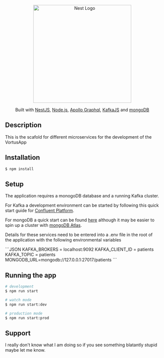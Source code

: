 <p align="center">
  <a href="http://vortus.co.nz/" target="blank"><img src="https://cdn.shopify.com/s/files/1/0146/2314/6070/files/Vortus_Logo_Transparent_360x.png?" width="320" alt="Nest Logo" /></a>
</p>

[circleci-image]: https://img.shields.io/circleci/build/github/nestjs/nest/master?token=abc123def456
[circleci-url]: https://circleci.com/gh/nestjs/nest

  <p align="center">Built with <a href="https://docs.nestjs.com/" target="_blank">NestJS</a>, <a href="http://nodejs.org" target="_blank">Node.js</a>, <a href="https://www.apollographql.com/docs/apollo-server/" target="_blank">Apollo Graphql</a>, <a href="https://kafka.js.org/" target="_blank">KafkaJS</a> and <a href="https://docs.mongodb.com/" target="_blank">mongoDB</a></p>


## Description

This is the scafold for different microservices for the development of the VortusApp

## Installation

```bash
$ npm install
```

## Setup

<p>The application requires a monogoDB database and a running Kafka cluster. </p>
<p>For Kafka a development environment can be started by following this quick start guide for <a href="https://docs.confluent.io/platform/current/quickstart/index.html" target="_blank">Confluent Platform</a>.</p>
<p>For mongoDB a quick start can be found <a href="https://docs.mongodb.com/manual/tutorial/getting-started/" target="_blank">here</a> although it may be easier to spin up a cluster with <a href="https://docs.atlas.mongodb.com/getting-started/" target="_blank">mongoDB Atlas</a>.</p>

<p>Details for these services need to be entered into a .env file in the root of the application with the following environmental variables</p>
```JSON
KAFKA_BROKERS = localhost:9092
KAFKA_CLIENT_ID = patients
KAFKA_TOPIC = patients
MONGODB_URL=mongodb://127.0.0.1:27017/patients
```


## Running the app

```bash
# development
$ npm run start

# watch mode
$ npm run start:dev

# production mode
$ npm run start:prod
```



## Support

I really don't know what I am doing so if you see something blatantly stupid maybe let me know.
